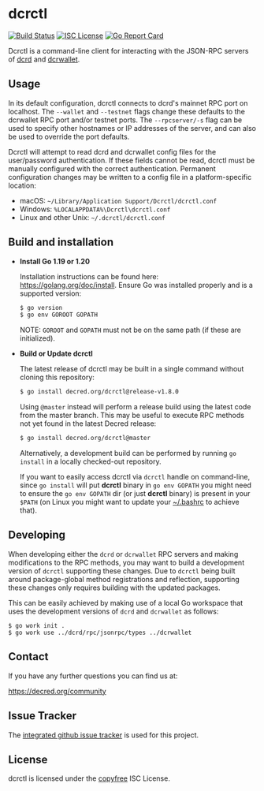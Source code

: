 dcrctl
======

[![Build Status](https://github.com/decred/dcrctl/workflows/Build%20and%20Test/badge.svg)](https://github.com/decred/dcrctl/actions)
[![ISC License](https://img.shields.io/badge/license-ISC-blue.svg)](http://copyfree.org)
[![Go Report Card](https://goreportcard.com/badge/github.com/decred/dcrctl)](https://goreportcard.com/report/github.com/decred/dcrctl)

Dcrctl is a command-line client for interacting with the JSON-RPC servers of
[dcrd](https://github.com/decred/dcrd) and
[dcrwallet](https://github.com/decred/dcrwallet).

## Usage

In its default configuration, dcrctl connects to dcrd's mainnet RPC port on
localhost.  The `--wallet` and `--testnet` flags change these defaults to the
dcrwallet RPC port and/or testnet ports.  The `--rpcserver/-s` flag can be used
to specify other hostnames or IP addresses of the server, and can also be used
to override the port defaults.

Dcrctl will attempt to read dcrd and dcrwallet config files for the
user/password authentication.  If these fields cannot be read, dcrctl must be
manually configured with the correct authentication.  Permanent configuration
changes may be written to a config file in a platform-specific location:

* macOS: `~/Library/Application Support/Dcrctl/dcrctl.conf`
* Windows: `%LOCALAPPDATA%\Dcrctl\dcrctl.conf`
* Linux and other Unix: `~/.dcrctl/dcrctl.conf`

## Build and installation

- **Install Go 1.19 or 1.20**

  Installation instructions can be found here: https://golang.org/doc/install.
  Ensure Go was installed properly and is a supported version:
  ```sh
  $ go version
  $ go env GOROOT GOPATH
  ```
  NOTE: `GOROOT` and `GOPATH` must not be on the same path (if these are initialized).

- **Build or Update dcrctl**

  The latest release of dcrctl may be built in a single command without cloning
  this repository:

  ```sh
  $ go install decred.org/dcrctl@release-v1.8.0
  ```

  Using `@master` instead will perform a release build using the latest code
  from the master branch.  This may be useful to execute RPC methods not yet
  found in the latest Decred release:

  ```sh
  $ go install decred.org/dcrctl@master
  ```

  Alternatively, a development build can be performed by running `go install` in
  a locally checked-out repository.

  If you want to easily access dcrctl via `dcrctl` handle on command-line, since
  `go install` will put **dcrctl** binary in `go env GOPATH` you might need to
  ensure the `go env GOPATH` dir (or just **dcrctl** binary) is present in your
  `$PATH` (on Linux you might want to update your
  [~/.bashrc](https://stackoverflow.com/a/21012349) to achieve that).

## Developing

When developing either the `dcrd` or `dcrwallet` RPC servers and making
modifications to the RPC methods, you may want to build a development version of
`dcrctl` supporting these changes.  Due to `dcrctl` being built around
package-global method registrations and reflection, supporting these changes
only requires building with the updated packages.

This can be easily achieved by making use of a local Go workspace that uses the
development versions of `dcrd` and `dcrwallet` as follows:

```
$ go work init .
$ go work use ../dcrd/rpc/jsonrpc/types ../dcrwallet
```

## Contact

If you have any further questions you can find us at:

https://decred.org/community

## Issue Tracker

The [integrated github issue tracker](https://github.com/decred/dcrctl/issues)
is used for this project.

## License

dcrctl is licensed under the [copyfree](http://copyfree.org) ISC License.

